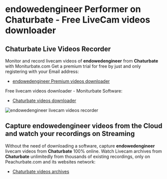 # endowedengineer Performer on Chaturbate - Free LiveCam videos downloader

## Chaturbate Live Videos Recorder

Monitor and record livecam videos of **endowedengineer** from **Chaturbate** with Moniturbate.com
Get a premium trial for free by just and only registering with your Email address:
* [endowedengineer Premium videos downloader](https://moniturbate.com/request-demo-licence-key.html)

Free livecam videos downloader - Moniturbate Software:
* [Chaturbate videos downloader](https://moniturbate.com/moniturbate-download-software.html)

![endowedengineer livecam videos recorder](https://peachurnet.com/templates/moniturbate-software.png)


## Capture endowedengineer videos from the Cloud and watch your recordings on Streaming

Without the need of downloading a software, capture **endowedengineer** livecam videos from **Chaturbate** 100% online.
Watch Livecam archives from **Chaturbate** unlimitedly from thousands of existing recordings, only on Peachurbate.com and its websites network:
* [Chaturbate videos archives](https://peachurnet.com/)